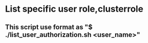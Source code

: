 # List specific user role,clusterrole
## This script use format as "$ ./list_user_authorization.sh <user_name>"

